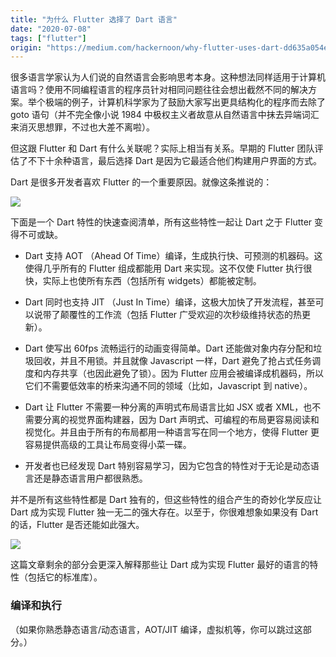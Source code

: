 ```yaml
---
title: "为什么 Flutter 选择了 Dart 语言"
date: "2020-07-08"
tags: ["flutter"]
origin: "https://medium.com/hackernoon/why-flutter-uses-dart-dd635a054ebf"
---
```


很多语言学家认为人们说的自然语言会影响思考本身。这种想法同样适用于计算机语言吗？使用不同编程语言的程序员针对相同问题往往会想出截然不同的解决方案。举个极端的例子，计算机科学家为了鼓励大家写出更具结构化的程序而去除了 goto 语句（并不完全像小说 1984 中极权主义者故意从自然语言中抹去异端词汇来消灭思想罪，不过也大差不离啦）。

但这跟 Flutter 和 Dart 有什么关联呢？实际上相当有关系。早期的 Flutter 团队评估了不下十余种语言，最后选择 Dart 是因为它最适合他们构建用户界面的方式。

Dart 是很多开发者喜欢 Flutter 的一个重要原因。就像这条推说的：

![](https://blog-1258648987.cos.ap-shanghai.myqcloud.com/blog/why-flutter-uses-dart/WechatIMG1.png)

下面是一个 Dart 特性的快速查阅清单，所有这些特性一起让 Dart 之于 Flutter 变得不可或缺。

- Dart 支持 AOT （Ahead Of Time）编译，生成执行快、可预测的机器码。这使得几乎所有的 Flutter 组成都能用 Dart 来实现。这不仅使 Flutter 执行很快，实际上也使所有东西（包括所有 widgets）都能被定制。

- Dart 同时也支持 JIT （Just In Time）编译，这极大加快了开发流程，甚至可以说带了颠覆性的工作流（包括 Flutter 广受欢迎的次秒级维持状态的热更新）。

- Dart 使写出 60fps 流畅运行的动画变得简单。Dart 还能做对象内存分配和垃圾回收，并且不用锁。并且就像 Javascript 一样，Dart 避免了抢占式任务调度和内存共享（也因此避免了锁）。因为 Flutter 应用会被编译成机器码，所以它们不需要低效率的桥来沟通不同的领域（比如，Javascript 到 native）。

- Dart 让 Flutter 不需要一种分离的声明式布局语言比如 JSX 或者 XML，也不需要分离的视觉界面构建器，因为 Dart 声明式、可编程的布局更容易阅读和视觉化。并且由于所有的布局都用一种语言写在同一个地方，使得 Flutter 更容易提供高级的工具让布局变得小菜一碟。

- 开发者也已经发现 Dart 特别容易学习，因为它包含的特性对于无论是动态语言还是静态语言用户都很熟悉。

并不是所有这些特性都是 Dart 独有的，但这些特性的组合产生的奇妙化学反应让 Dart 成为实现 Flutter 独一无二的强大存在。以至于，你很难想象如果没有 Dart 的话，Flutter 是否还能如此强大。

![](https://blog-1258648987.cos.ap-shanghai.myqcloud.com/blog/why-flutter-uses-dart/1_bAUFoOPQ3gcv7y4Kdz82tw.png)

这篇文章剩余的部分会更深入解释那些让 Dart 成为实现 Flutter 最好的语言的特性（包括它的标准库）。

### 编译和执行

（如果你熟悉静态语言/动态语言，AOT/JIT 编译，虚拟机等，你可以跳过这部分。）

